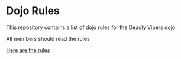 Dojo Rules
==========

This repository contains a list of dojo rules for the Deadly Vipers dojo

All members should read the rules

[Here are the rules](https://github.com/deadlyvipers) 
